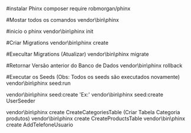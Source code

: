 #instalar Phinx
composer require robmorgan/phinx

#Mostar todos os comandos
vendor\bin\phinx

#inicio o phinx
vendor\bin\phinx init

#Criar Migrations
vendor\bin\phinx create <nomeDaMigrations>

#Execultar Migrations (Atualizar)
vendor\bin\phinx migrate

#Retornar Versão anterior do Banco de Dados
vendor\bin\phinx rollback 


<!-- Seeds -->
#Executar os Seeds (Obs: Todos os seeds são executados novamente)
vendor\bin\phinx seed:run

vendor\bin\phinx seed:create <nomeDoSeeds>
'Ex:' vendor\bin\phinx seed:create UserSeeder

<!--Teste Lucas-->
vendor\bin\phinx create CreateCategoriesTable (Criar Tabela Categoria produtos)
vendor\bin\phinx create CreateProductsTable
vendor\bin\phinx create AddTelefoneUsuario